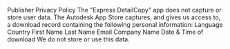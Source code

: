 Publisher Privacy Policy
The "Express DetailCopy" app does not capture or store user data.
The Autodesk App Store captures, and gives us access to, a download record containing the following personal information:
Language
Country
First Name
Last Name
Email
Company Name
Date & Time of download
We do not store or use this data.
